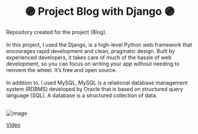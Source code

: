 # <h1 align="center"> :purple_circle: Project Blog with Django :purple_circle: </h1>

Repository created for the project (Blog). <br /> <br /> In this project, I used the Django, 
is a high-level Python web framework that encourages rapid development and clean, pragmatic design.
Built by experienced developers, it takes care of much of the hassle of web development,
so you can focus on writing your app without needing to reinvent the wheel. It’s free and open source.  <br /> <br />
In addition to, I used MySQL, MySQL is a relational database management system (RDBMS) developed by Oracle that is based on structured query language (SQL). 
A database is a structured collection of data. <br /> <br />


![image](https://user-images.githubusercontent.com/98665008/183312986-47514422-7ed9-41f4-9ac5-66d62c72ec41.png) <br />

[Video](https://www.linkedin.com/feed/update/urn:li:ugcPost:6962174831731572736/)

